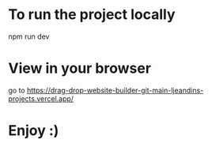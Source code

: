 # To run the project locally
npm run dev 

# View in your browser
go to https://drag-drop-website-builder-git-main-ljeandins-projects.vercel.app/

# Enjoy :)
